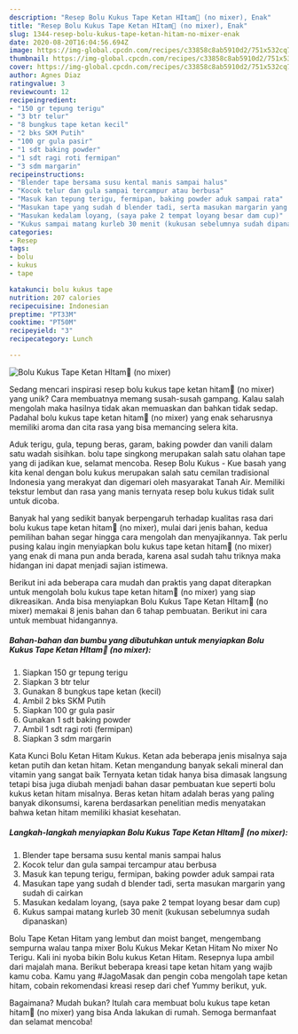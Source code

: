 ```yaml
---
description: "Resep Bolu Kukus Tape Ketan HItam🍴 (no mixer), Enak"
title: "Resep Bolu Kukus Tape Ketan HItam🍴 (no mixer), Enak"
slug: 1344-resep-bolu-kukus-tape-ketan-hitam-no-mixer-enak
date: 2020-08-20T16:04:56.694Z
image: https://img-global.cpcdn.com/recipes/c33858c8ab5910d2/751x532cq70/bolu-kukus-tape-ketan-hitam🍴-no-mixer-foto-resep-utama.jpg
thumbnail: https://img-global.cpcdn.com/recipes/c33858c8ab5910d2/751x532cq70/bolu-kukus-tape-ketan-hitam🍴-no-mixer-foto-resep-utama.jpg
cover: https://img-global.cpcdn.com/recipes/c33858c8ab5910d2/751x532cq70/bolu-kukus-tape-ketan-hitam🍴-no-mixer-foto-resep-utama.jpg
author: Agnes Diaz
ratingvalue: 3
reviewcount: 12
recipeingredient:
- "150 gr tepung terigu"
- "3 btr telur"
- "8 bungkus tape ketan kecil"
- "2 bks SKM Putih"
- "100 gr gula pasir"
- "1 sdt baking powder"
- "1 sdt ragi roti fermipan"
- "3 sdm margarin"
recipeinstructions:
- "Blender tape bersama susu kental manis sampai halus"
- "Kocok telur dan gula sampai tercampur atau berbusa"
- "Masuk kan tepung terigu, fermipan, baking powder aduk sampai rata"
- "Masukan tape yang sudah d blender tadi, serta masukan margarin yang sudah di cairkan"
- "Masukan kedalam loyang, (saya pake 2 tempat loyang besar dam cup)"
- "Kukus sampai matang kurleb 30 menit (kukusan sebelumnya sudah dipanaskan)"
categories:
- Resep
tags:
- bolu
- kukus
- tape

katakunci: bolu kukus tape 
nutrition: 207 calories
recipecuisine: Indonesian
preptime: "PT33M"
cooktime: "PT50M"
recipeyield: "3"
recipecategory: Lunch

---
```



![Bolu Kukus Tape Ketan HItam🍴 (no mixer)](https://img-global.cpcdn.com/recipes/c33858c8ab5910d2/751x532cq70/bolu-kukus-tape-ketan-hitam🍴-no-mixer-foto-resep-utama.jpg)

Sedang mencari inspirasi resep bolu kukus tape ketan hitam🍴 (no mixer) yang unik? Cara membuatnya memang susah-susah gampang. Kalau salah mengolah maka hasilnya tidak akan memuaskan dan bahkan tidak sedap. Padahal bolu kukus tape ketan hitam🍴 (no mixer) yang enak seharusnya memiliki aroma dan cita rasa yang bisa memancing selera kita.

Aduk terigu, gula, tepung beras, garam, baking powder dan vanili dalam satu wadah sisihkan. bolu tape singkong merupakan salah satu olahan tape yang di jadikan kue, selamat mencoba. Resep Bolu Kukus - Kue basah yang kita kenal dengan bolu kukus merupakan salah satu cemilan tradisional Indonesia yang merakyat dan digemari oleh masyarakat Tanah Air. Memiliki tekstur lembut dan rasa yang manis ternyata resep bolu kukus tidak sulit untuk dicoba.

Banyak hal yang sedikit banyak berpengaruh terhadap kualitas rasa dari bolu kukus tape ketan hitam🍴 (no mixer), mulai dari jenis bahan, kedua pemilihan bahan segar hingga cara mengolah dan menyajikannya. Tak perlu pusing kalau ingin menyiapkan bolu kukus tape ketan hitam🍴 (no mixer) yang enak di mana pun anda berada, karena asal sudah tahu triknya maka hidangan ini dapat menjadi sajian istimewa.


Berikut ini ada beberapa cara mudah dan praktis yang dapat diterapkan untuk mengolah bolu kukus tape ketan hitam🍴 (no mixer) yang siap dikreasikan. Anda bisa menyiapkan Bolu Kukus Tape Ketan HItam🍴 (no mixer) memakai 8 jenis bahan dan 6 tahap pembuatan. Berikut ini cara untuk membuat hidangannya.

<!--inarticleads1-->

##### Bahan-bahan dan bumbu yang dibutuhkan untuk menyiapkan Bolu Kukus Tape Ketan HItam🍴 (no mixer):

1. Siapkan 150 gr tepung terigu
1. Siapkan 3 btr telur
1. Gunakan 8 bungkus tape ketan (kecil)
1. Ambil 2 bks SKM Putih
1. Siapkan 100 gr gula pasir
1. Gunakan 1 sdt baking powder
1. Ambil 1 sdt ragi roti (fermipan)
1. Siapkan 3 sdm margarin


Kata Kunci Bolu Ketan Hitam Kukus. Ketan ada beberapa jenis misalnya saja ketan putih dan ketan hitam. Ketan mengandung banyak sekali mineral dan vitamin yang sangat baik Ternyata ketan tidak hanya bisa dimasak langsung tetapi bisa juga diubah menjadi bahan dasar pembuatan kue seperti bolu kukus ketan hitam misalnya. Beras ketan hitam adalah beras yang paling banyak dikonsumsi, karena berdasarkan penelitian medis menyatakan bahwa ketan hitam memiliki khasiat kesehatan. 

<!--inarticleads2-->

##### Langkah-langkah menyiapkan Bolu Kukus Tape Ketan HItam🍴 (no mixer):

1. Blender tape bersama susu kental manis sampai halus
1. Kocok telur dan gula sampai tercampur atau berbusa
1. Masuk kan tepung terigu, fermipan, baking powder aduk sampai rata
1. Masukan tape yang sudah d blender tadi, serta masukan margarin yang sudah di cairkan
1. Masukan kedalam loyang, (saya pake 2 tempat loyang besar dam cup)
1. Kukus sampai matang kurleb 30 menit (kukusan sebelumnya sudah dipanaskan)


Bolu Tape Ketan Hitam yang lembut dan moist banget, mengembang sempurna walau tanpa mixer Bolu Kukus Mekar Ketan Hitam No mixer No Terigu. Kali ini nyoba bikin Bolu kukus Ketan Hitam. Resepnya lupa ambil dari majalah mana. Berikut beberapa kreasi tape ketan hitam yang wajib kamu coba. Kamu yang #JagoMasak dan pengin coba mengolah tape ketan hitam, cobain rekomendasi kreasi resep dari chef Yummy berikut, yuk. 

Bagaimana? Mudah bukan? Itulah cara membuat bolu kukus tape ketan hitam🍴 (no mixer) yang bisa Anda lakukan di rumah. Semoga bermanfaat dan selamat mencoba!
